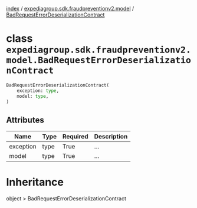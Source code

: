 [index](index.md) /
[expediagroup.sdk.fraudpreventionv2.model](expediagroup.sdk.fraudpreventionv2.model.md)
/
[BadRequestErrorDeserializationContract](BadRequestErrorDeserializationContract.md)

# class `expediagroup.sdk.fraudpreventionv2.model.BadRequestErrorDeserializationContract`

```python
BadRequestErrorDeserializationContract(
    exception: type,
    model: type,
)
```

## Attributes

| Name      | Type | Required | Description |
| --------- | ---- | -------- | ----------- |
| exception | type | True     | …           |
| model     | type | True     | …           |

# Inheritance

object > BadRequestErrorDeserializationContract
